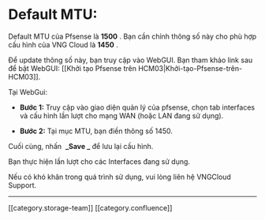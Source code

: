 
# Default MTU:
Default MTU của Pfsense là  **1500** . Bạn cần chỉnh thông số này cho phù hợp cấu hình của VNG Cloud là  **1450** .

Để update thông số này, bạn truy cập vào WebGUI. Bạn tham khảo link sau để bật WebGUI: [[Khởi tạo Pfsense trên HCM03|Khởi-tạo-Pfsense-trên-HCM03]].

Tại WebGui:


*  **Bước 1:**  Truy cập vào giao diện quản lý của pfsense, chọn tab interfaces và cấu hình lần lượt cho mạng WAN (hoặc LAN đang sử dụng).




*  **Bước 2:** Tại mục MTU, bạn điền thông số 1450.



Cuối cùng, nhấn  **_Save _** để lưu lại cấu hình.

Bạn thực hiện lần lượt cho các Interfaces đang sử dụng. 

Nếu có khó khăn trong quá trình sử dụng, vui lòng liên hệ VNGCloud Support.





*****

[[category.storage-team]] 
[[category.confluence]] 
